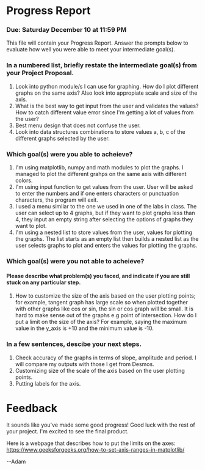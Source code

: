  # Progress Report
### Due: Saturday December 10 at 11:59 PM

This file will contain your Progress Report. Answer the prompts below to evaluate how well you were able to meet your intermediate goal(s).

### In a numbered list, briefly restate the intermediate goal(s) from your Project Proposal.
1. Look into python module/s I can use for graphing. How do I plot different graphs on the same axis? Also look into appropiate scale and size of the axis. 
2. What is the best way to get input from the user and validates the values? How to catch different value error since I'm getting a lot of values from the user?
3. Best menu design that does not confuse the user. 
4. Look into data structures combinations to store values a, b, c of the different graphs selected by the user.
   
### Which goal(s) were you able to acheieve?
1. I'm using matplotlib, numpy and math modules to plot the graphs. I managed to plot the different grahps on the same axis with different colors. 
2. I'm using input function to get values from the user. User will be asked to enter the numbers and if one enters characters or punctuation characters, the program will exit.
3. I used a menu similar to the one we used in one of the labs in class. The user can select up to 4 graphs, but if they want to plot graphs less than 4, they input an empty string after selecting the options of graphs they want to plot.
4. I'm using a nested list to store values from the user, values for plotting the graphs. The list starts as an empty list then builds a nested list as the user selects graphs to plot and enters the values for plotting the graphs.  

### Which goal(s) were you not able to acheieve? 
#### Please describe what problem(s) you faced, and indicate if you are still stuck on any particular step.
1. How to customize the size of the axis based on the user plotting points; for example, tangent graph has large scale so when plotted together with other graphs like cos or sin, the sin or cos graph will be small. It is hard to make sense out of the graphs e.g point of intersection. How do I put a limit on the size of the axis? For example, saying the maximum value in the y_axis is +10 and the minimum value is -10. 

### In a few sentences, descibe your next steps.
1. Check accuracy of the graphs in terms of slope, amplitude and period. I will compare my outputs with those I get from Desmos. 
2. Customizing size of the scale of the axis based on the user plotting points.
3. Putting labels for the axis.

# Feedback

It sounds like you've made some good progress!  Good luck with the rest of your project.  I'm excited to see the final product.

Here is a webpage that describes how to put the limits on the axes: https://www.geeksforgeeks.org/how-to-set-axis-ranges-in-matplotlib/

--Adam

